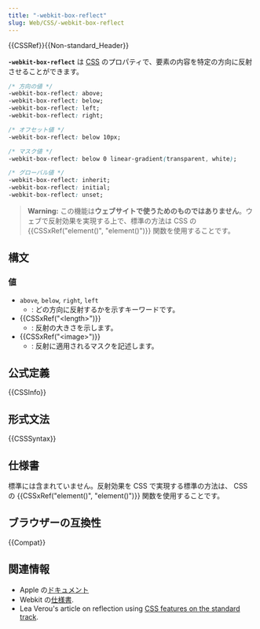 ```yaml
---
title: "-webkit-box-reflect"
slug: Web/CSS/-webkit-box-reflect
---
```

{{CSSRef}}{{Non-standard_Header}}

**`-webkit-box-reflect`** は [CSS](/ja/docs/Web/CSS) のプロパティで、要素の内容を特定の方向に反射させることができます。

```css
/* 方向の値 */
-webkit-box-reflect: above;
-webkit-box-reflect: below;
-webkit-box-reflect: left;
-webkit-box-reflect: right;

/* オフセット値 */
-webkit-box-reflect: below 10px;

/* マスク値 */
-webkit-box-reflect: below 0 linear-gradient(transparent, white);

/* グローバル値 */
-webkit-box-reflect: inherit;
-webkit-box-reflect: initial;
-webkit-box-reflect: unset;
```

> **Warning:** この機能は**ウェブサイトで使うためのものではありません**。ウェブで反射効果を実現する上で、標準の方法は CSS の {{CSSxRef("element()", "element()")}} 関数を使用することです。

## 構文

### 値

- `above`_,_ `below`_,_ `right`_,_ `left`
  - : どの方向に反射するかを示すキーワードです。
- {{CSSxRef("&lt;length&gt;")}}
  - : 反射の大きさを示します。
- {{CSSxRef("&lt;image&gt;")}}
  - : 反射に適用されるマスクを記述します。

## 公式定義

{{CSSInfo}}

## 形式文法

{{CSSSyntax}}

## 仕様書

標準には含まれていません。反射効果を CSS で実現する標準の方法は、 CSS の {{CSSxRef("element()", "element()")}} 関数を使用することです。

## ブラウザーの互換性

{{Compat}}

## 関連情報

- Apple の[ドキュメント](http://developer.apple.com/library/safari/documentation/appleapplications/reference/safaricssref/Articles/StandardCSSProperties.html#//apple_ref/doc/uid/TP30001266-SW16)
- Webkit の[仕様書](https://www.webkit.org/blog/182/css-reflections/).
- Lea Verou's article on reflection using [CSS features on the standard track](http://lea.verou.me/2011/06/css-reflections-for-firefox-with-moz-element-and-svg-masks/).
